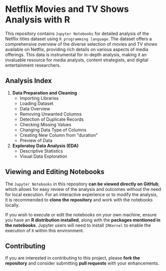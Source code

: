 # Netflix Movies and TV Shows Analysis with R

This repository contains `Jupyter Notebooks` for detailed analysis of the Netflix titles dataset using `R programming language`. The dataset offers a comprehensive overview of the diverse selection of movies and TV shows available on Netflix, providing rich details on various aspects of media offerings. This data is instrumental for in-depth analysis, making it an invaluable resource for media analysts, content strategists, and digital entertainment researchers.

## Analysis Index

1. **Data Preparation and Cleaning**
   - Importing Libraries
   - Loading Dataset
   - Data Overview
   - Removing Unwanted Columns
   - Detection of Duplicate Records
   - Checking Missing Values
   - Changing Data Type of Columns
   - Creating New Column from "duration"
   - Preview of Data
2. **Exploratoy Data Analysis (EDA)**
   - Descriptive Statistics
   - Visual Data Exploration

## Viewing and Editing Notebooks

The `Jupyter Notebooks` in this repository **can be viewed directly on GitHub**, which allows for easy review of the analysis and outcomes without the need for local execution. For an interactive experience or to modify the analysis, it is recommended to **clone the repository** and work with the notebooks locally.

If you wish to execute or edit the notebooks on your own machine, ensure you have an **R distribution installed**, along with the **packages mentioned in the notebooks**. Jupyter users will need to install `IRKernel` to enable the execution of `R` within this environment.

## Contributing

If you are interested in contributing to this project, please **fork the repository** and consider submitting **pull requests** with your enhancements.
